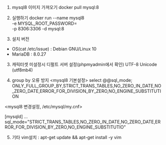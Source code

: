 1. mysql8 이미지 가져오기
docker pull mysql:8

2. 실행하기
docker run --name mysql8 \
-e MYSQL_ROOT_PASSWORD= \
-p 8306:3306 -d mysql:8

3. 설치 버전
 - OS(cat /etc/issue) : Debian GNU/Linux 10
 - MariaDB : 8.0.27

3. 캐릭터셋 미설정시 디펄트 서버 설정(phpmyadmin에서 확인)
 UTF-8 Unicode (utf8mb4) 
 
4. group by 오류 방지
<mysql8 기본설정>
select @@sql_mode;
ONLY_FULL_GROUP_BY,STRICT_TRANS_TABLES,NO_ZERO_IN_DATE,NO_ZERO_DATE,ERROR_FOR_DIVISION_BY_ZERO,NO_ENGINE_SUBSTITUTION

<mysql8 변경설정, /etc/mysql/my.cnf>

[mysqld]
...
sql_mode="STRICT_TRANS_TABLES,NO_ZERO_IN_DATE,NO_ZERO_DATE,ERROR_FOR_DIVISION_BY_ZERO,NO_ENGINE_SUBSTITUTIO"

5. 기타
vim설치 : 
    apt-get update && apt-get install -y vim
